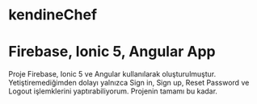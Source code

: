 # kendineChef
# Firebase, Ionic 5, Angular App
Proje Firebase, Ionic 5 ve Angular kullanılarak oluşturulmuştur. Yetiştiremediğimden dolayı yalnızca Sign in, Sign up, Reset Password ve Logout işlemklerini yaptırabiliyorum. Projenin tamamı bu kadar.
